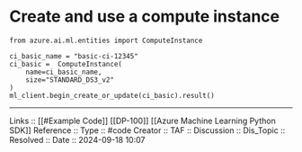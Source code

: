 # Create and use a compute instance

```
from azure.ai.ml.entities import ComputeInstance

ci_basic_name = "basic-ci-12345"
ci_basic =  ComputeInstance(
	name=ci_basic_name,
	size="STANDARD_DS3_v2"
)
ml_client.begin_create_or_update(ci_basic).result()
```


---
Links :: [[#Example Code]] [[DP-100]] [[Azure Machine Learning Python SDK]]
Reference ::
Type :: #code
Creator ::
TAF ::
Discussion ::
Dis_Topic :: 
Resolved ::
Date :: 2024-09-18 10:07
